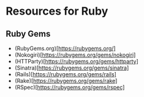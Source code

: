 # Resources for Ruby

## Ruby Gems

- (RubyGems.org)[https://rubygems.org/]
- (Nokogiri)[https://rubygems.org/gems/nokogiri]
- (HTTParty)[https://rubygems.org/gems/httparty]
- (Sinatra)[https://rubygems.org/gems/sinatra]
- (Rails)[https://rubygems.org/gems/rails]
- (Rake)[https://rubygems.org/gems/rake]
- (RSpec)[https://rubygems.org/gems/rspec]